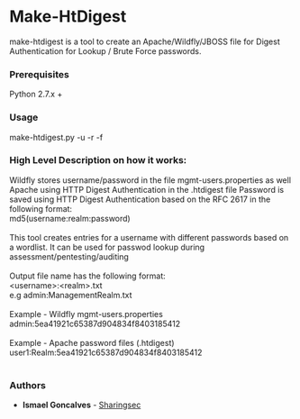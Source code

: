 # Make-HtDigest

make-htdigest is a tool to create an Apache/Wildfly/JBOSS file for Digest Authentication for Lookup / Brute Force passwords.

### Prerequisites

Python 2.7.x +

### Usage

make-htdigest.py -u <username> -r <realm> -f <wordlist>

### High Level Description on how it works:

Wildfly stores username/password in the file mgmt-users.properties as well Apache using HTTP Digest Authentication in the .htdigest file
Password is saved using HTTP Digest Authentication based on the RFC 2617 in the following format:<br>
   md5(username:realm:password)<br>
<br>
This tool creates entries for a username with different passwords based on a wordlist. It can be used for passwod lookup during assessment/pentesting/auditing<br>
<br>
Output file name has the following format:<br>
\<username\>:\<realm\>.txt<br>
  e.g admin:ManagementRealm.txt<br>
<br>
 Example - Wildfly mgmt-users.properties<br>
 admin:5ea41921c65387d904834f8403185412<br>
<br>
 Example - Apache password files (.htdigest)<br>
 user1:Realm:5ea41921c65387d904834f8403185412<br>
<br>
### Authors

* **Ismael Goncalves** -  [Sharingsec](https://sharingsec.blogspot.com)

